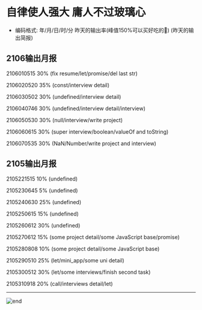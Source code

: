 
# **自律使人强大 庸人不过玻璃心**
- 编码格式: 年/月/日/时/分 昨天的输出率(峰值150%可以买好吃的🍖) (昨天的输出简报)

## 2106输出月报

2106010515 30% (fix resume/let/promise/del last str)

2106020520 35% (const/interview detail)

2106030502 30% (undefined/interview detail)

2106040746 30% (undefined/interview detail/interview)

2106050530 30% (null/interview/write project)

2106060615 30% (super interview/boolean/valueOf and toString)

2106070535 30% (NaN/Number/write project and interview)



















## 2105输出月报

2105221515 10% (undefined)

2105230645 5% (undefined)

2105240630 25% (undefined)

2105250615 15% (undefined)

2105260612 30% (undefined)

2105270612 15% (some project detail/some JavaScript base/promise)

2105280808 10% (some project detail/some JavaScript base)

2105290510 25% (let/mini_app/some uni detail)

2105300512 30% (let/some interviews/finish second task)

2105310918 20% (call/interviews detail/let)

------
![end](https://gitee.com/techpang/img_emoji_libs/raw/master/img_bed/markdown_images/end.jpg '富婆加我吧不想努力了')
